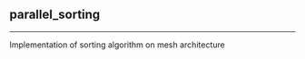 ## parallel_sorting
---------------------------------------------------------
Implementation of sorting algorithm on mesh architecture 



